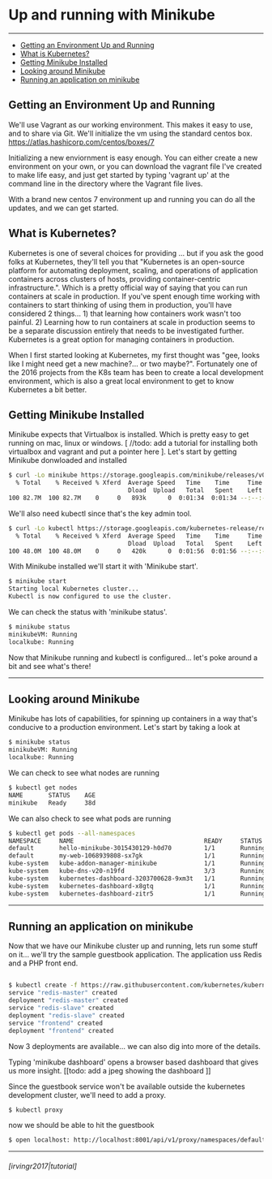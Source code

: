 
# Up and running with Minikube


---

<!-- TOC depthFrom:2 depthTo:6 withLinks:1 updateOnSave:1 orderedList:0 -->

- [Getting an Environment Up and Running](#getting-an-environment-up-and-running)
- [What is Kubernetes?](#what-is-kubernetes)
- [Getting Minikube Installed](#getting-minikube-installed)
- [Looking around Minikube](#looking-around-minikube)
- [Running an application on minikube](#running-an-application-on-minikube)

<!-- /TOC -->

## Getting an Environment Up and Running
We'll use Vagrant as our working environment. This makes it easy to use, and to share via Git. We'll initialize the vm using the standard centos box.
https://atlas.hashicorp.com/centos/boxes/7

Initializing a new enviornment is easy enough. You can either create a new environment on your own, or you can download the vagrant file I've created to make life easy, and just get started by typing  'vagrant up' at the command line in the directory where the Vagrant file lives.

With a brand new centos 7 environment up and running you can do all the updates, and we can get started.

## What is Kubernetes?
Kubernetes is one of several choices for providing ... but if you ask the good folks at Kubernetes, they'll tell you that "Kubernetes is an open-source platform for automating deployment, scaling, and operations of application containers across clusters of hosts, providing container-centric infrastructure.". Which is a pretty official way of saying that you can run containers at scale in production. If you've spent enough time working with containers to start thinking of using them in production, you'll have considered 2 things... 1) that learning how containers work wasn't too painful. 2) Learning how to run containers at scale in production seems to be a separate discussion entirely that needs to be investigated further.  Kubernetes is a great option for managing containers in production.

When I first started looking at Kubernetes, my first thought was "gee,  looks like I might need get a new machine?... or two maybe?". Fortunately one of the 2016 projects from the K8s team has been to create a local development environment, which is also a great local environment to get to know Kubernetes a bit better.


## Getting Minikube Installed
Minikube expects that Virtualbox is installed. Which is pretty easy to get running on mac, linux or windows. [ //todo:  add a tutorial for installing both virtualbox and vagrant and put a pointer here ].
Let's start by getting Minikube donwloaded and installed

```bash
$ curl -Lo minikube https://storage.googleapis.com/minikube/releases/v0.14.0/minikube-linux-amd64 && chmod +x minikube && sudo mv minikube /usr/local/bin/
  % Total    % Received % Xferd  Average Speed   Time    Time     Time  Current
                                 Dload  Upload   Total   Spent    Left  Speed
100 82.7M  100 82.7M    0     0   893k      0  0:01:34  0:01:34 --:--:--  851k
```


We'll also need kubectl since that's the key admin tool.

```bash
$ curl -Lo kubectl https://storage.googleapis.com/kubernetes-release/release/v1.5.1/bin/linux/amd64/kubectl && chmod +x kubectl && sudo mv kubectl /usr/local/bin/
  % Total    % Received % Xferd  Average Speed   Time    Time     Time  Current
                                 Dload  Upload   Total   Spent    Left  Speed
100 48.0M  100 48.0M    0     0   420k      0  0:01:56  0:01:56 --:--:--  753k
```


With Minikube installed we'll start it with 'Minikube start'.

```bash
$ minikube start
Starting local Kubernetes cluster...
Kubectl is now configured to use the cluster.
```

We can check the status with 'minikube status'.

```bash
$ minikube status
minikubeVM: Running
localkube: Running
```

Now that Minikube running and kubectl is configured... let's poke around a bit and see what's there!

---

## Looking around Minikube
Minikube has lots of capabilities, for spinning up containers in a way that's conducive to a production environment. Let's start by taking a look at


```bash
$ minikube status
minikubeVM: Running
localkube: Running
```


We can check to see what nodes are running

```bash
$ kubectl get nodes
NAME       STATUS    AGE
minikube   Ready     38d
```


We can also check to see what pods are running

```bash
$ kubectl get pods --all-namespaces
NAMESPACE     NAME                                    READY     STATUS    RESTARTS   AGE
default       hello-minikube-3015430129-h0d70         1/1       Running   5          38d
default       my-web-1068939808-sx7gk                 1/1       Running   3          38d
kube-system   kube-addon-manager-minikube             1/1       Running   3          1h
kube-system   kube-dns-v20-n19fd                      3/3       Running   15         38d
kube-system   kubernetes-dashboard-3203700628-9xm3t   1/1       Running   3          38d
kube-system   kubernetes-dashboard-x8gtq              1/1       Running   3          1h
kube-system   kubernetes-dashboard-zitr5              1/1       Running   6          38d
```



---

## Running an application on minikube
Now that we have our Minikube cluster up and running, lets run some stuff on it... we'll try the sample guestbook application. The application uss Redis and a PHP front end.

```bash

$ kubectl create -f https://raw.githubusercontent.com/kubernetes/kubernetes/master/examples/guestbook/all-in-one/guestbook-all-in-one.yaml
service "redis-master" created
deployment "redis-master" created
service "redis-slave" created
deployment "redis-slave" created
service "frontend" created
deployment "frontend" created
```

Now 3 deployments are available... we can also dig into more of the details.

Typing 'minikube dashboard' opens a browser based dashboard that gives us more insight.
[[todo: add a jpeg showing the dashboard ]]

Since the guestbook service won't be available outside the kubernetes development cluster, we'll need to add a proxy.

```bash
$ kubectl proxy

```


now we should be able to hit the guestbook

```bash
$ open localhost: http://localhost:8001/api/v1/proxy/namespaces/default/services/frontend

```


---

###### [irvingr2017|tutorial]
